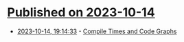 # [Published on 2023-10-14](index.md)

* [2023-10-14, 19:14:33](https://lobste.rs/s/fuorft/compile_times_code_graphs) - [Compile Times and Code Graphs](https://blog.danhhz.com/compile-times-and-code-graphs)
